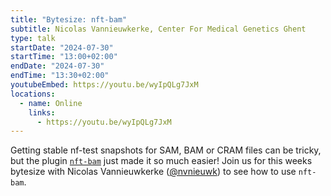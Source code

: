 ```yaml
---
title: "Bytesize: nft-bam"
subtitle: Nicolas Vannieuwkerke, Center For Medical Genetics Ghent
type: talk
startDate: "2024-07-30"
startTime: "13:00+02:00"
endDate: "2024-07-30"
endTime: "13:30+02:00"
youtubeEmbed: https://youtu.be/wyIpQLg7JxM
locations:
  - name: Online
    links:
      - https://youtu.be/wyIpQLg7JxM
---
```


Getting stable nf-test snapshots for SAM, BAM or CRAM files can be tricky, but the plugin [`nft-bam`](https://nvnieuwk.github.io/nft-bam/latest/) just made it so much easier! Join us for this weeks bytesize with Nicolas Vannieuwkerke ([@nvnieuwk](https://github.com/nvnieuwk)) to see how to use `nft-bam`.
